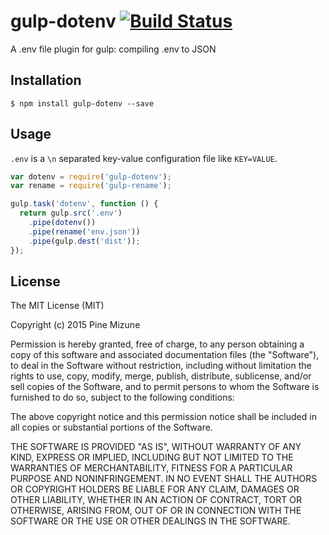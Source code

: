 # gulp-dotenv [![Build Status](https://travis-ci.org/pine613/gulp-dotenv.svg?branch=master)](https://travis-ci.org/pine613/gulp-dotenv)

A .env file plugin for gulp:  compiling .env to JSON

## Installation

```
$ npm install gulp-dotenv --save
```

## Usage
`.env` is a `\n` separated key-value configuration file like `KEY=VALUE`.

```js
var dotenv = require('gulp-dotenv');
var rename = require('gulp-rename');

gulp.task('dotenv', function () {
  return gulp.src('.env')
    .pipe(dotenv())
    .pipe(rename('env.json'))
    .pipe(gulp.dest('dist'));
});
```

## License

The MIT License (MIT)

Copyright (c) 2015 Pine Mizune

Permission is hereby granted, free of charge, to any person obtaining a copy
of this software and associated documentation files (the "Software"), to deal
in the Software without restriction, including without limitation the rights
to use, copy, modify, merge, publish, distribute, sublicense, and/or sell
copies of the Software, and to permit persons to whom the Software is
furnished to do so, subject to the following conditions:

The above copyright notice and this permission notice shall be included in
all copies or substantial portions of the Software.

THE SOFTWARE IS PROVIDED "AS IS", WITHOUT WARRANTY OF ANY KIND, EXPRESS OR
IMPLIED, INCLUDING BUT NOT LIMITED TO THE WARRANTIES OF MERCHANTABILITY,
FITNESS FOR A PARTICULAR PURPOSE AND NONINFRINGEMENT. IN NO EVENT SHALL THE
AUTHORS OR COPYRIGHT HOLDERS BE LIABLE FOR ANY CLAIM, DAMAGES OR OTHER
LIABILITY, WHETHER IN AN ACTION OF CONTRACT, TORT OR OTHERWISE, ARISING FROM,
OUT OF OR IN CONNECTION WITH THE SOFTWARE OR THE USE OR OTHER DEALINGS IN
THE SOFTWARE.
